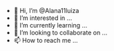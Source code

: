 - 👋 Hi, I’m @Alana11luiza
- 👀 I’m interested in ...
- 🌱 I’m currently learning ...
- 💞️ I’m looking to collaborate on ...
- 📫 How to reach me ...

<!---
Alana11luiza/Alana11luiza is a ✨ special ✨ repository because its `README.md` (this file) appears on your GitHub profile.
You can click the Preview link to take a look at your changes.
--->
